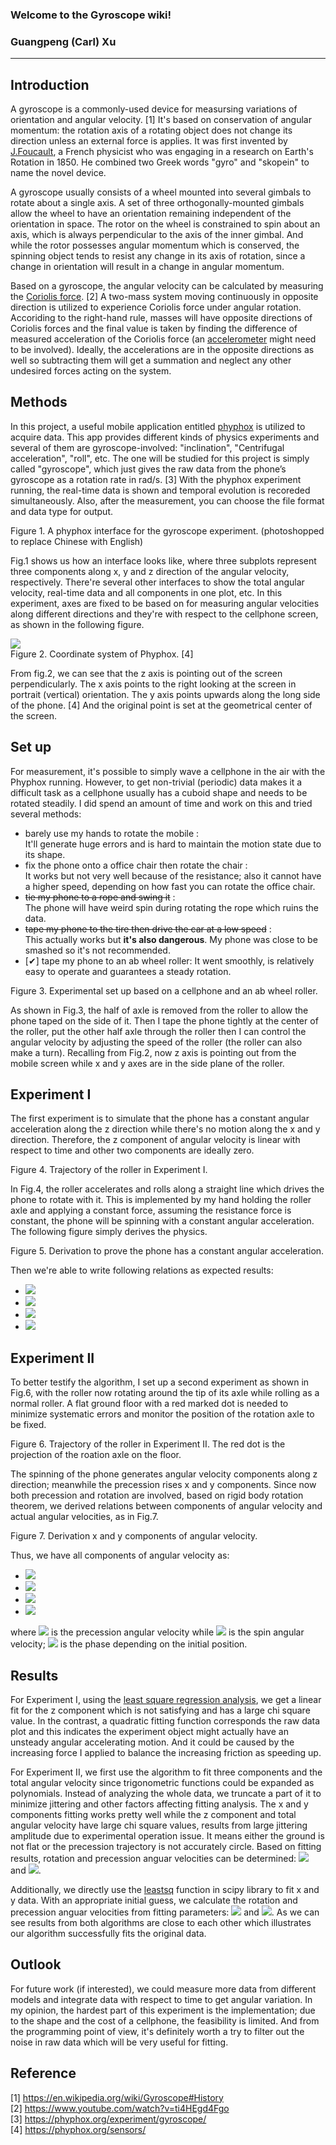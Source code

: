 ### Welcome to the Gyroscope wiki!
### Guangpeng (Carl) Xu

***
## Introduction  

A gyroscope is a commonly-used device for measursing variations of orientation and angular velocity. [1] It's based on conservation of angular momentum: the rotation axis of a rotating object does not change its direction unless an external force is applies. It was first invented by [J.Foucault](https://en.wikipedia.org/wiki/L%C3%A9on_Foucault), a French physicist who was engaging in a research on Earth's Rotation in 1850. He combined two Greek words "gyro" and "skopein" to name the novel device.

A gyroscope usually consists of a wheel mounted into several gimbals to rotate about a single axis. A set of three orthogonally-mounted gimbals allow the wheel to have an orientation remaining independent of the orientation in space. The rotor on the wheel is constrained to spin about an axis, which is always perpendicular to the axis of the inner gimbal. And while the rotor possesses angular momentum which is conserved, the spinning object tends to resist any change in its axis of rotation, since a change in orientation will result in a change in angular momentum.

Based on a gyroscope, the angular velocity can be calculated by measuring the [Coriolis force](https://en.wikipedia.org/wiki/Coriolis_force). [2] A two-mass system moving continuously in opposite direction is utilized to experience Coriolis force under angular rotation. Accoriding to the right-hand rule, masses will have opposite directions of Coriolis forces and the final value is taken by finding the difference of measured acceleration of the Coriolis force (an [accelerometer](https://en.wikipedia.org/wiki/Accelerometer) might need to be involved). Ideally, the accelerations are in the opposite directions as well so subtracting them will get a summation and neglect any other undesired forces acting on the system.

## Methods  

In this project, a useful mobile application entitled [phyphox](https://phyphox.org/) is utilized to acquire data. This app provides different kinds of physics experiments and several of them are gyroscope-involved: "inclination", "Centrifugal acceleration", "roll", etc. The one will be studied for this project is simply called "gyroscope", which just gives the raw data from the phone’s gyroscope as a rotation rate in rad/s. [3] With the phyphox experiment running, the real-time data is shown and temporal evolution is recoreded simultaneously. Also, after the measurement, you can choose the file format and data type for output.  



Figure 1. A phyphox interface for the gyroscope experiment. (photoshopped to replace Chinese with English)

Fig.1 shows us how an interface looks like, where three subplots represent three components along x, y and z direction of the angular velocity, respectively. There're several other interfaces to show the total angular velocity, real-time data and all components in one plot, etc. In this experiment, axes are fixed to be based on for measuring angular velocities along different directions and they're with respect to the cellphone screen, as shown in the following figure.


![](https://phyphox.org/wp-content/uploads/2016/04/coordinate_system.jpg)  
Figure 2. Coordinate system of Phyphox. [4]  

From fig.2, we can see that the z axis is pointing out of the screen perpendicularly. The x axis points to the right looking at the screen in portrait (vertical) orientation. The y axis points upwards along the long side of the phone. [4] And the original point is set at the geometrical center of the screen.


## Set up  

For measurement, it's possible to simply wave a cellphone in the air with the Phyphox running. However, to get non-trivial (periodic) data makes it a difficult task as a cellphone usually has a cuboid shape and needs to be rotated steadily. I did spend an amount of time and work on this and tried several methods:  
- barely use my hands to rotate the mobile :   
It'll generate huge errors and is hard to maintain the motion state due to its shape.
- fix the phone onto a office chair then rotate the chair :  
It works but not very well because of the resistance; also it cannot have a higher speed, depending on how fast you can rotate the office chair.
- ~~tie my phone to a rope and swing it~~ :  
The phone will have weird spin during rotating the rope which ruins the data.
- ~~tape my phone to the tire then drive the car at a low speed~~ :  
This actually works but **it's also dangerous**. My phone was close to be smashed so it's not recommended.
- [✔] tape my phone to an ab wheel roller:
It went smoothly, is relatively easy to operate and guarantees a steady rotation.  

Figure 3. Experimental set up based on a cellphone and an ab wheel roller.

As shown in Fig.3, the half of axle is removed from the roller to allow the phone taped on the side of it. Then I tape the phone tightly at the center of the roller, put the other half axle through the roller then I can control the angular velocity by adjusting the speed of the roller (the roller can also make a turn). Recalling from Fig.2, now z axis is pointing out from the mobile screen while x and y axes are in the side plane of the roller.

## Experiment I

The first experiment is to simulate that the phone has a constant angular acceleration along the z direction while there's no motion along the x and y direction. Therefore, the z component of angular velocity is linear with respect to time and other two components are ideally zero. 

Figure 4. Trajectory of the roller in Experiment I.

In Fig.4, the roller accelerates and rolls along a straight line which drives the phone to rotate with it. This is implemented by my hand holding the roller axle and applying a constant force, assuming the resistance force is constant, the phone will be spinning with a constant angular acceleration. The following figure simply derives the physics. 

Figure 5. Derivation to prove the phone has a constant angular acceleration.

Then we're able to write following relations as expected results:  
-  ![](https://latex.codecogs.com/gif.latex?\\-\omega_x=0)
-  ![](https://latex.codecogs.com/gif.latex?\\-\omega_y=0)
-  ![](https://latex.codecogs.com/gif.latex?\\-\omega_z=\alpha*t)
-  ![](https://latex.codecogs.com/gif.latex?\\-\omega_{total}=\alpha*t)  


## Experiment II

To better testify the algorithm, I set up a second experiment as shown in Fig.6, with the roller now rotating around the tip of its axle while rolling as a normal roller. A flat ground floor with a red marked dot is needed to minimize systematic errors and monitor the position of the rotation axle to be fixed.  

Figure 6. Trajectory of the roller in Experiment II. The red dot is the projection of the roation axle on the floor.  

The spinning of the phone generates angular velocity components along z direction; meanwhile the precession rises x and y components. Since now both precession and rotation are involved, based on rigid body rotation theorem, we derived relations between components of angular velocity and actual angular velocities, as in Fig.7.

Figure 7. Derivation x and y components of angular velocity.

Thus, we have all components of angular velocity as:  
-  ![](https://latex.codecogs.com/gif.latex?\\-\omega_x=\omega_p*sin(\omega_s*(t+\phi)))
-  ![](https://latex.codecogs.com/gif.latex?\\-\omega_y=\omega_p*cos(\omega_s*(t+\phi)))
-  ![](https://latex.codecogs.com/gif.latex?\\-\omega_z=\omega_s)
-  ![](https://latex.codecogs.com/gif.latex?\\-\omega=\sqrt{\omega_s^2+\omega_p^2})

where ![](https://latex.codecogs.com/gif.latex?\\-\omega_p) is the precession angular velocity while ![](https://latex.codecogs.com/gif.latex?\\-\omega_s) is the spin angular velocity; ![](https://latex.codecogs.com/gif.latex?\\-\phi) is the phase depending on the initial position.

## Results

For Experiment I, using the [least square regression analysis](https://en.wikipedia.org/wiki/Least_squares), we get a linear fit for the z component which is not satisfying and has a large chi square value. In the contrast, a quadratic fitting function corresponds the raw data plot and this indicates the experiment object might actually have an unsteady angular accelerating motion. And it could be caused by the increasing force I applied to balance the increasing friction as speeding up.

For Experiment II, we first use the algorithm to fit three components and the total angular velocity since trigonometric functions could be expanded as polynomials. Instead of analyzing the whole data, we truncate a part of it to minimize jittering and other factors affecting fitting analysis. The x and y components fitting works pretty well while the z component and total angular velocity have large chi square values, results from large jittering amplitude due to experimental operation issue. It means either the ground is not flat or the precession trajectory is not accurately circle. Based on fitting results, rotation and precession anguar velocities can be determined: ![](https://latex.codecogs.com/gif.latex?\\-\omega_p=2.5418rad/s) and ![](https://latex.codecogs.com/gif.latex?\\-\omega_s=4.1824rad/s).

Additionally, we directly use the [leastsq](https://docs.scipy.org/doc/scipy/reference/generated/scipy.optimize.leastsq.html) function in scipy library to fit x and y data. With an appropriate initial guess, we calculate the rotation and precession anguar velocities from fitting parameters: ![](https://latex.codecogs.com/gif.latex?\\-\omega_p=2.5033rad/s) and ![](https://latex.codecogs.com/gif.latex?\\-\omega_s=4.0767rad/s). As we can see results from both algorithms are close to each other which illustrates our algorithm successfully fits the original data.

## Outlook
For future work (if interested), we could measure more data from different models and integrate data with respect to time to get angular variation. In my opinion, the hardest part of this experiment is the implementation; due to the shape and the cost of a cellphone, the feasibility is limited. And from the programming point of view, it's definitely worth a try to filter out the noise in raw data which will be very useful for fitting. 


## Reference
[1] https://en.wikipedia.org/wiki/Gyroscope#History  
[2] https://www.youtube.com/watch?v=ti4HEgd4Fgo  
[3] https://phyphox.org/experiment/gyroscope/  
[4] https://phyphox.org/sensors/